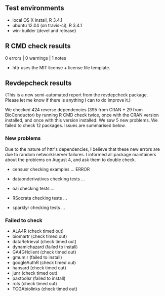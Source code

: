 ## Test environments
* local OS X install, R 3.4.1
* ubuntu 12.04 (on travis-ci), R 3.4.1
* win-builder (devel and release)

## R CMD check results
0 errors | 0 warnings | 1 notes

* httr uses the MIT license + license file template.

## Revdepcheck results

(This is a new semi-automated report from the revdepcheck package. Please let me know if there is anything I can to do improve it.)

We checked 424 reverse dependencies (395 from CRAN + 29 from BioConductor) by running R CMD check twice, once with the CRAN version installed, and once with this version installed. We saw 5 new problems. We failed to check 12 packages. Issues are summarised below.

### New problems

Due to the nature of httr's dependencies, I believe that these new errors are due to random network/server failures. I informed all package maintainers about the problems on August 4, and ask them to double check.

* censusr
  checking examples ... ERROR

* dataonderivatives
  checking tests ...

* oai
  checking tests ...

* RSocrata
  checking tests ...

* sparklyr
  checking tests ...

### Failed to check

* ALA4R         (check timed out)
* biomartr      (check timed out)
* dataRetrieval (check timed out)
* dynamichazard (failed to install)
* GA4GHclient   (check timed out)
* gmum.r        (failed to install)
* googleAuthR   (check timed out)
* hansard       (check timed out)
* junr          (check timed out)
* paxtoolsr     (failed to install)
* rols          (check timed out)
* TCGAbiolinks  (check timed out)
